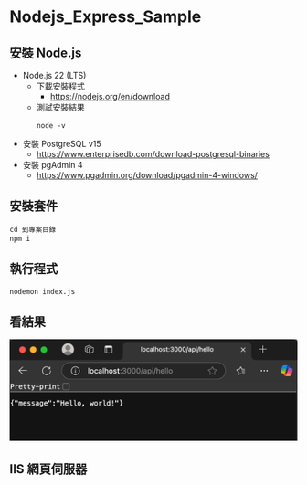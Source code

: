 # Nodejs_Express_Sample

## 安裝 Node.js 
* Node.js 22 (LTS)
  * 下載安裝程式
    * https://nodejs.org/en/download
  * 測試安裝結果
    ```
    node -v
    ```
* 安裝 PostgreSQL v15
  * https://www.enterprisedb.com/download-postgresql-binaries
* 安裝 pgAdmin 4
  * https://www.pgadmin.org/download/pgadmin-4-windows/

## 安裝套件
```
cd 到專案目錄
npm i
```

## 執行程式
```
nodemon index.js
```

## 看結果
![](./Images/1.png)

## IIS 網頁伺服器
